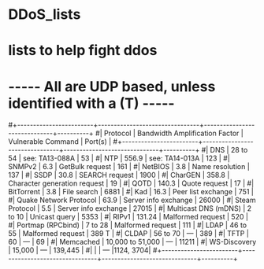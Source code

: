# DDoS_lists
# lists to help fight ddos

# -----  All are UDP based, unless identified with a (T) ----- 
#+------------------------+--------------------------------+------------------------------+----------+
#|        Protocol        | Bandwidth Amplification Factor |      Vulnerable Command      |  Port(s) |
#+------------------------+--------------------------------+------------------------------+----------+
#| DNS                    | 28 to 54                       | see: TA13-088A               |    53    | 
#| NTP                    | 556.9                          | see: TA14-013A               |    123   |
#| SNMPv2                 | 6.3                            | GetBulk request              |    161   |
#| NetBIOS                | 3.8                            | Name resolution              |    137   |
#| SSDP                   | 30.8                           | SEARCH request               |    1900  | 
#| CharGEN                | 358.8                          | Character generation request |    19    |
#| QOTD                   | 140.3                          | Quote request                |    17    |
#| BitTorrent             | 3.8                            | File search                  |   6881   |
#| Kad                    | 16.3                           | Peer list exchange           |   751    |
#| Quake Network Protocol | 63.9                           | Server info exchange         |   26000  |
#| Steam Protocol         | 5.5                            | Server info exchange         |   27015  |
#| Multicast DNS (mDNS)   | 2 to 10                        | Unicast query                |   5353   |
#| RIPv1                  | 131.24                         | Malformed request            |   520    |
#| Portmap (RPCbind)      | 7 to 28                        | Malformed request            |   111    |
#| LDAP                   | 46 to 55                       | Malformed request            |   389 T  |
#| CLDAP                  | 56 to 70                       | —                            |   389    |
#| TFTP                   | 60                             | —                            |   69     |
#| Memcached              | 10,000 to 51,000               | —                            |  11211   |
#| WS-Discovery           | 15,000                         | —                            | 139,445  |
#|                        |                                | —                            |1124, 3704|
#+------------------------+--------------------------------+------------------------------+----------+

